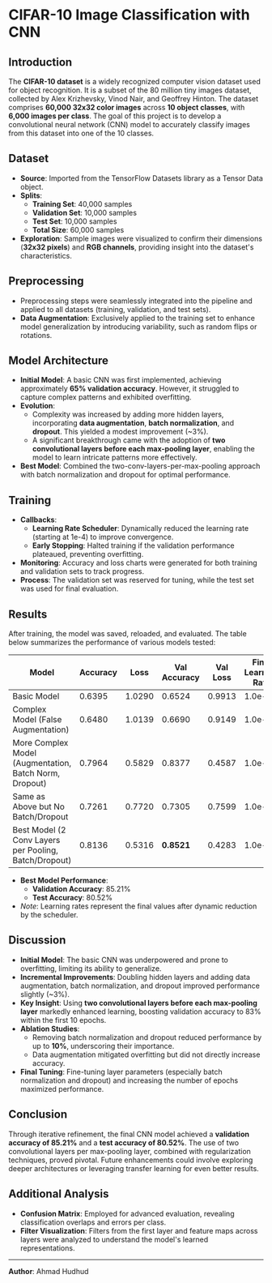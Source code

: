 # CIFAR-10 Image Classification with CNN

## Introduction
The **CIFAR-10 dataset** is a widely recognized computer vision dataset used for object recognition. It is a subset of the 80 million tiny images dataset, collected by Alex Krizhevsky, Vinod Nair, and Geoffrey Hinton. The dataset comprises **60,000 32x32 color images** across **10 object classes**, with **6,000 images per class**. The goal of this project is to develop a convolutional neural network (CNN) model to accurately classify images from this dataset into one of the 10 classes.

## Dataset
- **Source**: Imported from the TensorFlow Datasets library as a Tensor Data object.
- **Splits**:
  - **Training Set**: 40,000 samples
  - **Validation Set**: 10,000 samples
  - **Test Set**: 10,000 samples
  - **Total Size**: 60,000 samples
- **Exploration**: Sample images were visualized to confirm their dimensions (**32x32 pixels**) and **RGB channels**, providing insight into the dataset's characteristics.

## Preprocessing
- Preprocessing steps were seamlessly integrated into the pipeline and applied to all datasets (training, validation, and test sets).
- **Data Augmentation**: Exclusively applied to the training set to enhance model generalization by introducing variability, such as random flips or rotations.

## Model Architecture
- **Initial Model**: A basic CNN was first implemented, achieving approximately **65% validation accuracy**. However, it struggled to capture complex patterns and exhibited overfitting.
- **Evolution**:
  - Complexity was increased by adding more hidden layers, incorporating **data augmentation**, **batch normalization**, and **dropout**. This yielded a modest improvement (~3%).
  - A significant breakthrough came with the adoption of **two convolutional layers before each max-pooling layer**, enabling the model to learn intricate patterns more effectively.
- **Best Model**: Combined the two-conv-layers-per-max-pooling approach with batch normalization and dropout for optimal performance.

## Training
- **Callbacks**:
  - **Learning Rate Scheduler**: Dynamically reduced the learning rate (starting at 1e-4) to improve convergence.
  - **Early Stopping**: Halted training if the validation performance plateaued, preventing overfitting.
- **Monitoring**: Accuracy and loss charts were generated for both training and validation sets to track progress.
- **Process**: The validation set was reserved for tuning, while the test set was used for final evaluation.

## Results
After training, the model was saved, reloaded, and evaluated. The table below summarizes the performance of various models tested:

| Model                                              | Accuracy | Loss   | Val Accuracy | Val Loss | Final Learning Rate |
|----------------------------------------------------|----------|--------|--------------|----------|---------------------|
| Basic Model                                        | 0.6395   | 1.0290 | 0.6524       | 0.9913   | 1.0e-04             |
| Complex Model (False Augmentation)                 | 0.6480   | 1.0139 | 0.6690       | 0.9149   | 1.0e-07             |
| More Complex Model (Augmentation, Batch Norm, Dropout) | 0.7964   | 0.5829 | 0.8377       | 0.4587   | 1.0e-08             |
| Same as Above but No Batch/Dropout                 | 0.7261   | 0.7720 | 0.7305       | 0.7599   | 1.0e-10             |
| Best Model (2 Conv Layers per Pooling, Batch/Dropout) | 0.8136   | 0.5316 | **0.8521**   | 0.4283   | 1.0e-07             |

- **Best Model Performance**:
  - **Validation Accuracy**: 85.21%
  - **Test Accuracy**: 80.52%
- *Note*: Learning rates represent the final values after dynamic reduction by the scheduler.

## Discussion
- **Initial Model**: The basic CNN was underpowered and prone to overfitting, limiting its ability to generalize.
- **Incremental Improvements**: Doubling hidden layers and adding data augmentation, batch normalization, and dropout improved performance slightly (~3%).
- **Key Insight**: Using **two convolutional layers before each max-pooling layer** markedly enhanced learning, boosting validation accuracy to 83% within the first 10 epochs.
- **Ablation Studies**:
  - Removing batch normalization and dropout reduced performance by up to **10%**, underscoring their importance.
  - Data augmentation mitigated overfitting but did not directly increase accuracy.
- **Final Tuning**: Fine-tuning layer parameters (especially batch normalization and dropout) and increasing the number of epochs maximized performance.

## Conclusion
Through iterative refinement, the final CNN model achieved a **validation accuracy of 85.21%** and a **test accuracy of 80.52%**. The use of two convolutional layers per max-pooling layer, combined with regularization techniques, proved pivotal. Future enhancements could involve exploring deeper architectures or leveraging transfer learning for even better results.

## Additional Analysis
- **Confusion Matrix**: Employed for advanced evaluation, revealing classification overlaps and errors per class.
- **Filter Visualization**: Filters from the first layer and feature maps across layers were analyzed to understand the model's learned representations.

---

**Author**: Ahmad Hudhud 
